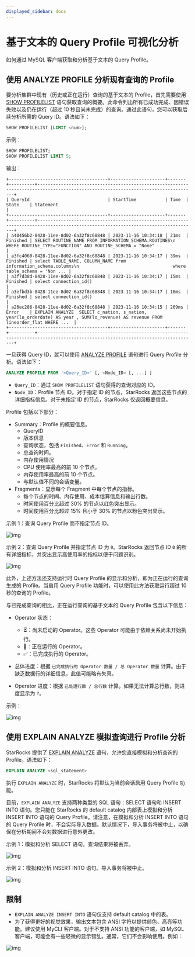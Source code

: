 ```yaml
---
displayed_sidebar: docs
---
```


# 基于文本的 Query Profile 可视化分析

如何通过 MySQL 客户端获取和分析基于文本的 Query Profile。

## 使用 ANALYZE PROFILE 分析现有查询的 Profile

要分析集群中现有（历史或正在运行）查询的基于文本的 Profile，首先需要使用 [SHOW PROFILELIST](../../sql-reference/sql-statements/cluster-management/plan_profile/SHOW_PROFILELIST.md) 语句获取查询的概要。此命令列出所有已成功完成、因错误失败以及仍在运行（超过 10 秒且尚未完成）的查询。通过此语句，您可以获取后续分析所需的 Query ID。语法如下：

```SQL
SHOW PROFILELIST [LIMIT <num>];
```

示例：

```SQL
SHOW PROFILELIST;
SHOW PROFILELIST LIMIT 5;
```

输出：

```plaintext
+--------------------------------------+---------------------+-------+----------+-----------------------------------------------------------------------------------------------------------------------------------+
| QueryId                              | StartTime           | Time  | State    | Statement                                                                                                                         |
+--------------------------------------+---------------------+-------+----------+-----------------------------------------------------------------------------------------------------------------------------------+
| a40456b2-8428-11ee-8d02-6a32f8c68848 | 2023-11-16 10:34:18 | 21ms  | Finished | SELECT ROUTINE_NAME FROM INFORMATION_SCHEMA.ROUTINES\n    WHERE ROUTINE_TYPE="FUNCTION" AND ROUTINE_SCHEMA = "None"               |
| a3fc4060-8428-11ee-8d02-6a32f8c68848 | 2023-11-16 10:34:17 | 39ms  | Finished | select TABLE_NAME, COLUMN_NAME from information_schema.columns\n                                    where table_schema = 'Non ... |
| a3f7d38d-8428-11ee-8d02-6a32f8c68848 | 2023-11-16 10:34:17 | 15ms  | Finished | select connection_id()                                                                                                            |
| a3efbd3b-8428-11ee-8d02-6a32f8c68848 | 2023-11-16 10:34:17 | 16ms  | Finished | select connection_id()                                                                                                            |
| a26ec286-8428-11ee-8d02-6a32f8c68848 | 2023-11-16 10:34:15 | 269ms | Error    | EXPLAIN ANALYZE  SELECT c_nation, s_nation, year(lo_orderdate) AS year , SUM(lo_revenue) AS revenue FROM lineorder_flat WHERE ...  |
+--------------------------------------+---------------------+-------+----------+-----------------------------------------------------------------------------------------------------------------------------------+
```

一旦获得 Query ID，就可以使用 [ANALYZE PROFILE](../../sql-reference/sql-statements/cluster-management/plan_profile/ANALYZE_PROFILE.md) 语句进行 Query Profile 分析。语法如下：

```SQL
ANALYZE PROFILE FROM '<Query_ID>' [, <Node_ID> [, ...] ]
```

- `Query_ID`：通过 `SHOW PROFILELIST` 语句获得的查询对应的 ID。
- `Node_ID`：Profile 节点 ID。对于指定 ID 的节点，StarRocks 返回这些节点的详细指标信息。对于未指定 ID 的节点，StarRocks 仅返回概要信息。

Profile 包括以下部分：

- Summary：Profile 的概要信息。
  - QueryID
  - 版本信息
  - 查询状态，包括 `Finished`、`Error` 和 `Running`。
  - 总查询时间。
  - 内存使用情况
  - CPU 使用率最高的前 10 个节点。
  - 内存使用率最高的前 10 个节点。
  - 与默认值不同的会话变量。
- Fragments：显示每个 Fragment 中每个节点的指标。
  - 每个节点的时间、内存使用、成本估算信息和输出行数。
  - 时间使用百分比超过 30% 的节点以红色突出显示。
  - 时间使用百分比超过 15% 且小于 30% 的节点以粉色突出显示。

示例 1：查询 Query Profile 而不指定节点 ID。

![img](../../_assets/Profile/text_based_profile_without_node_id.jpeg)

示例 2：查询 Query Profile 并指定节点 ID 为 `0`。StarRocks 返回节点 ID `0` 的所有详细指标，并突出显示高使用率的指标以便于问题识别。

![img](../../_assets/Profile/text_based_profile_with_node_id.jpeg)

此外，上述方法还支持运行时 Query Profile 的显示和分析，即为正在运行的查询生成的 Profile。当启用 Query Profile 功能时，可以使用此方法获取运行超过 10 秒的查询的 Profile。

与已完成查询的相比，正在运行查询的基于文本的 Query Profile 包含以下信息：

- Operator 状态：
  - ⏳：尚未启动的 Operator。这些 Operator 可能由于依赖关系尚未开始执行。
  - 🚀：正在运行的 Operator。
  - ✅：已完成执行的 Operator。

- 总体进度：根据 `已完成执行的 Operator 数量 / 总 Operator 数量` 计算。由于缺乏数据行的详细信息，此值可能略有失真。

- Operator 进度：根据 `已处理行数 / 总行数` 计算。如果无法计算总行数，则进度显示为 `?`。

示例：

![img](../../_assets/Profile/text_based_runtime_profile.jpeg)

## 使用 EXPLAIN ANALYZE 模拟查询进行 Profile 分析

StarRocks 提供了 [EXPLAIN ANALYZE](../../sql-reference/sql-statements/cluster-management/plan_profile/EXPLAIN_ANALYZE.md) 语句，允许您直接模拟和分析查询的 Profile。语法如下：

```SQL
EXPLAIN ANALYZE <sql_statement>
```

执行 `EXPLAIN ANALYZE` 时，StarRocks 将默认为当前会话启用 Query Profile 功能。

目前，`EXPLAIN ANALYZE` 支持两种类型的 SQL 语句：SELECT 语句和 INSERT INTO 语句。您只能在 StarRocks 的 default catalog 内部表上模拟和分析 INSERT INTO 语句的 Query Profile。请注意，在模拟和分析 INSERT INTO 语句的 Query Profile 时，不会实际导入数据。默认情况下，导入事务将被中止，以确保在分析期间不会对数据进行意外更改。

示例 1：模拟和分析 SELECT 语句。查询结果将被丢弃。

![img](../../_assets/Profile/text_based_explain_analyze_select.jpeg)

示例 2：模拟和分析 INSERT INTO 语句。导入事务将被中止。

![img](../../_assets/Profile/text_based_explain_analyze_insert.jpeg)

## 限制

- `EXPLAIN ANALYZE INSERT INTO` 语句仅支持 default catalog 中的表。
- 为了获得更好的视觉效果，输出文本包含 ANSI 字符以提供颜色、高亮等功能。建议使用 MyCLI 客户端。对于不支持 ANSI 功能的客户端，如 MySQL 客户端，可能会有一些轻微的显示错乱。通常，它们不会影响使用。例如：

![img](../../_assets/Profile/text_based_profile_not_aligned.jpeg)